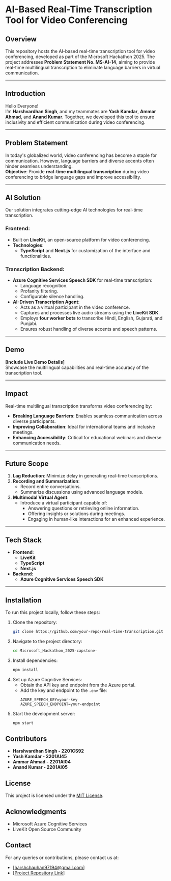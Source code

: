 # AI-Based Real-Time Transcription Tool for Video Conferencing  

## Overview  
This repository hosts the AI-based real-time transcription tool for video conferencing, developed as part of the Microsoft Hackathon 2025. The project addresses **Problem Statement No. MS-AI-14**, aiming to provide real-time multilingual transcription to eliminate language barriers in virtual communication.  

---

## Introduction  
Hello Everyone!  
I’m **Harshvardhan Singh**, and my teammates are **Yash Kamdar**, **Ammar Ahmad**, and **Anand Kumar**. Together, we developed this tool to ensure inclusivity and efficient communication during video conferencing.  

---

## Problem Statement  
In today's globalized world, video conferencing has become a staple for communication. However, language barriers and diverse accents often hinder seamless understanding.  
**Objective**: Provide **real-time multilingual transcription** during video conferencing to bridge language gaps and improve accessibility.  

---

## AI Solution  

Our solution integrates cutting-edge AI technologies for real-time transcription.  

### Frontend:  
- Built on **LiveKit**, an open-source platform for video conferencing.  
- **Technologies**:  
  - **TypeScript** and **Next.js** for customization of the interface and functionalities.  

### Transcription Backend:  
- **Azure Cognitive Services Speech SDK** for real-time transcription:  
  - Language recognition.  
  - Profanity filtering.  
  - Configurable silence handling.  
- **AI-Driven Transcription Agent**:  
  - Acts as a virtual participant in the video conference.  
  - Captures and processes live audio streams using the **LiveKit SDK**.  
  - Employs **four worker bots** to transcribe Hindi, English, Gujarati, and Punjabi.  
  - Ensures robust handling of diverse accents and speech patterns.  

---

## Demo  

**[Include Live Demo Details]**  
Showcase the multilingual capabilities and real-time accuracy of the transcription tool.  

---

## Impact  

Real-time multilingual transcription transforms video conferencing by:  
- **Breaking Language Barriers**: Enables seamless communication across diverse participants.  
- **Improving Collaboration**: Ideal for international teams and inclusive meetings.  
- **Enhancing Accessibility**: Critical for educational webinars and diverse communication needs.  

---

## Future Scope  

1. **Lag Reduction**: Minimize delay in generating real-time transcriptions.  
2. **Recording and Summarization**:  
   - Record entire conversations.  
   - Summarize discussions using advanced language models.  
3. **Multimodal Virtual Agent**:  
   - Introduce a virtual participant capable of:  
     - Answering questions or retrieving online information.  
     - Offering insights or solutions during meetings.  
     - Engaging in human-like interactions for an enhanced experience.  

---

## Tech Stack  

- **Frontend**:  
  - **LiveKit**  
  - **TypeScript**  
  - **Next.js**  
- **Backend**:  
  - **Azure Cognitive Services Speech SDK**  

---

## Installation  

To run this project locally, follow these steps:  
1. Clone the repository:
   ```bash
   git clone https://github.com/your-repo/real-time-transcription.git
   ```
2. Navigate to the project directory:
   ```bash
   cd Microsoft_Hackathon_2025-capstone-
   ```
3. Install dependencies:
   ```bash
   npm install
   ```
4. Set up Azure Cognitive Services:
   - Obtain the API key and endpoint from the Azure portal.
   - Add the key and endpoint to the `.env` file:
     ```env
     AZURE_SPEECH_KEY=your-key
     AZURE_SPEECH_ENDPOINT=your-endpoint
     ```
5. Start the development server:
   ```bash
   npm start
   ```

## Contributors
- **Harshvardhan Singh - 2201CS92**
- **Yash Kamdar - 2201AI45**
- **Ammar Ahmad - 2201AI04**
- **Anand Kumar - 2201AI05**

## License
This project is licensed under the [MIT License](LICENSE).

## Acknowledgments
- Microsoft Azure Cognitive Services
- LiveKit Open Source Community

## Contact
For any queries or contributions, please contact us at:
- [harshchauhan97194@gmail.com]
- [[Project Repository Link](https://github.com/DEDSWIN/Microsoft_Hackathon_2025-capstone-)]
